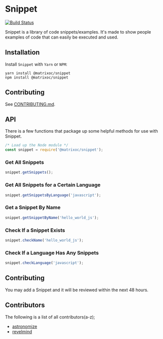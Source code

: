 # Snippet
[![Build Status](https://travis-ci.com/opensource-matrix/snippet.svg?branch=master)](https://travis-ci.com/opensource-matrix/snippet)

Snippet is a library of code snippets/examples.  It's made to show people examples of code that can easily be executed and used.

## Installation
Install `Snippet` with `Yarn` or `NPM`:
```
yarn install @matrixoc/snippet
npm install @matrixoc/snippet
```

## Contributing
See [CONTRIBUTING.md](//github.com/opensource-matrix/snippet/blob/master/CONTRIBUTING.md).

## API
There is a few functions that package up some helpful methods for use with Snippet.

```javascript
/* Load up the Node module */
const snippet = require('@matrixoc/snippet');
```

### Get All Snippets
```javascript
snippet.getSnippets();
```

### Get All Snippets for a Certain Language
```javascript
snippet.getSnippetsByLanguage('javascript');
```

### Get a Snippet By Name
```javascript
snippet.getSnippetByName('hello_world_js');
```

### Check If a Snippet Exists
```javascript
snippet.checkName('hello_world_js');
```

### Check If a Language Has Any Snippets
```javascript
snippet.checkLanguage('javascript');
```

## Contributing
You may add a Snippet and it will be reviewed within the next 48 hours.

## Contributors
The following is a list of all contributors(a-z);
- [astronomize](https://github.com/astronomizedev)
- [revelmind](https://github.com/revelmind)
